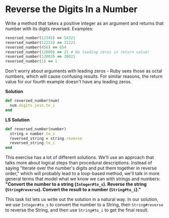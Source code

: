 # Reverse the Digits In a Number

Write a method that takes a positive integer as an argument and returns that number with its digits reversed. Examples:

```ruby
reversed_number(12345) == 54321
reversed_number(12213) == 31221
reversed_number(456) == 654
reversed_number(12000) == 21 # No leading zeros in return value!
reversed_number(12003) == 30021
reversed_number(1) == 1
```

Don't worry about arguments with leading zeros - Ruby sees those as octal numbers, which will cause confusing results. For similar reasons, the return value for our fourth example doesn't have any leading zeros.

**Solution**

```ruby
def reversed_number(num)
  num.digits.join.to_i
end
```

**LS Solution**

```ruby
def reversed_number(number)
  string = number.to_s
  reversed_string = string.reverse
  reversed_string.to_i
end
```

This exercise has a lot of different solutions. We'll use an approach that talks more about logical steps than procedural descriptions. Instead of saying "Iterate over the number's digits and put them together in reverse order," which will probably lead to a loop-based method, we'll talk in more general terms that model what we know we can with strings and numbers: **"Convert the number to a string (`Integer#to_s`). Reverse the string (`String#reverse`). Convert the result to a number (`String#to_i`)."**

This task list lets us write out the solution in a natural way. In our solution, we use `Integer#to_s` to convert the number to a String, then `String#reverse` to reverse the String, and then use `String#to_i` to get the final result.